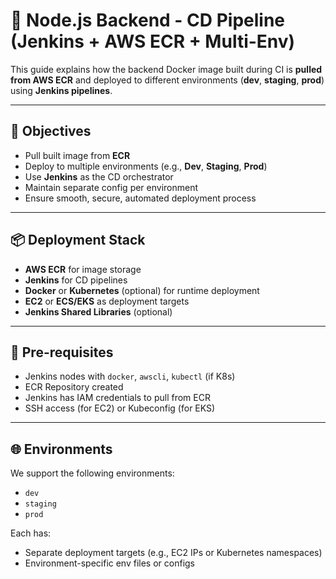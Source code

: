 # 🚀 Node.js Backend - CD Pipeline (Jenkins + AWS ECR + Multi-Env)

This guide explains how the backend Docker image built during CI is **pulled from AWS ECR** and deployed to different environments (**dev**, **staging**, **prod**) using **Jenkins pipelines**.

---

## 🎯 Objectives

- Pull built image from **ECR**
- Deploy to multiple environments (e.g., **Dev**, **Staging**, **Prod**)
- Use **Jenkins** as the CD orchestrator
- Maintain separate config per environment
- Ensure smooth, secure, automated deployment process

---

## 📦 Deployment Stack

- **AWS ECR** for image storage  
- **Jenkins** for CD pipelines  
- **Docker** or **Kubernetes** (optional) for runtime deployment  
- **EC2** or **ECS/EKS** as deployment targets  
- **Jenkins Shared Libraries** (optional)

---

## 🚧 Pre-requisites

- Jenkins nodes with `docker`, `awscli`, `kubectl` (if K8s)
- ECR Repository created
- Jenkins has IAM credentials to pull from ECR
- SSH access (for EC2) or Kubeconfig (for EKS)

---

## 🌐 Environments

We support the following environments:

- `dev`
- `staging`
- `prod`

Each has:

- Separate deployment targets (e.g., EC2 IPs or Kubernetes namespaces)
- Environment-specific env files or configs
